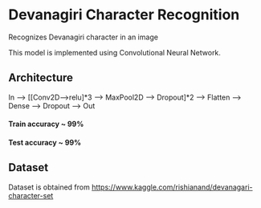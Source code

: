 # Devanagiri Character Recognition
Recognizes Devanagiri character in an image

This model is implemented using Convolutional Neural Network.

## Architecture

 In --> [[Conv2D-->relu]*3 --> MaxPool2D --> Dropout]*2 --> Flatten --> Dense --> Dropout --> Out

#### Train accuracy ~ 99%
#### Test accuracy ~ 99%

## Dataset 

Dataset is obtained from https://www.kaggle.com/rishianand/devanagari-character-set
